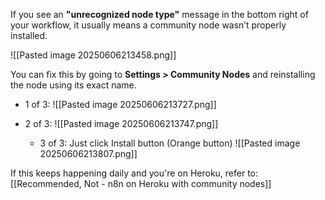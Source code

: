 If you see an **"unrecognized node type"** message in the bottom right of your workflow, it usually means a community node wasn’t properly installed. 

![[Pasted image 20250606213458.png]]

You can fix this by going to **Settings > Community Nodes** and reinstalling the node using its exact name.

- 1 of 3:
  ![[Pasted image 20250606213727.png]]

- 2 of 3:
  ![[Pasted image 20250606213747.png]]
  
  - 3 of 3: Just click Install button (Orange button)
    ![[Pasted image 20250606213807.png]]
  
If this keeps happening daily and you're on Heroku, refer to: [[Recommended, Not - n8n on Heroku with community nodes]]